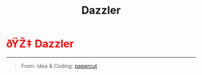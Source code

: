 ﻿---
lang: en-US
title: Dazzler
prev:
next:
---

# <font color="red">ðŸŽ‡ <b>Dazzler</b></font> <Badge text="Hindering" type="tip" vertical="middle"/>
---

> From: Idea & Coding: [papercut](https://github.com/lars-wu)
